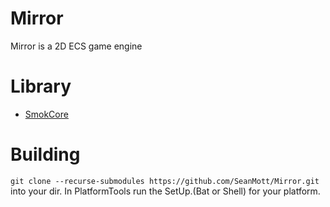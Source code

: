 # Mirror
Mirror is a 2D ECS game engine

# Library
- [SmokCore](https://github.com/SeanMott/SmokCore.git)

# Building
`git clone --recurse-submodules https://github.com/SeanMott/Mirror.git` into your dir. In PlatformTools run the SetUp.(Bat or Shell) for your platform.

